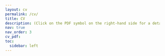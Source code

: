 ```yaml
---
layout: cv
permalink: /cv/
title: CV
description: (Click on the PDF symbol on the right-hand side for a detailed one.)
nav: true
nav_order: 3
cv_pdf: 
toc:
  sidebar: left
---
```

